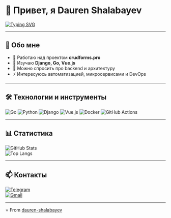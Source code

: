 # 👋 Привет, я Dauren Shalabayev  

[![Typing SVG](https://readme-typing-svg.herokuapp.com?size=22&duration=4000&lines=Fullstack+разработчик;Люблю+Go,+Python+и+Vue.js;Строю+pet-projects+и+сервисы)](https://git.io/typing-svg)

---

## 🚀 Обо мне  
- 🔭 Работаю над проектом **crudforms.pro**  
- 🌱 Изучаю **Django, Go, Vue.js**  
- 💬 Можно спросить про backend и архитектуру  
- ⚡ Интересуюсь автоматизацией, микросервисами и DevOps  

---

## 🛠 Технологии и инструменты  
![Go](https://img.shields.io/badge/Go-00ADD8?style=for-the-badge&logo=go&logoColor=fff)
![Python](https://img.shields.io/badge/Python-3776AB?style=for-the-badge&logo=python&logoColor=fff)
![Django](https://img.shields.io/badge/Django-092E20?style=for-the-badge&logo=django&logoColor=fff)
![Vue.js](https://img.shields.io/badge/Vue.js-4FC08D?style=for-the-badge&logo=vue.js&logoColor=fff)
![Docker](https://img.shields.io/badge/Docker-2496ED?style=for-the-badge&logo=docker&logoColor=fff)
![GitHub Actions](https://img.shields.io/badge/GitHub%20Actions-2088FF?style=for-the-badge&logo=githubactions&logoColor=fff)

---

## 📊 Статистика  
![GitHub Stats](https://github-readme-stats.vercel.app/api?username=dauren-shalabayev&show_icons=true&theme=radical)  
![Top Langs](https://github-readme-stats.vercel.app/api/top-langs/?username=dauren-shalabayev&layout=compact&theme=radical)

---

## 📫 Контакты  
[![Telegram](https://img.shields.io/badge/Telegram-26A5E4?logo=telegram&logoColor=fff)](https://t.me/USERNAME)  
[![Gmail](https://img.shields.io/badge/Email-D14836?logo=gmail&logoColor=fff)](mailto:youremail@gmail.com)

---

⭐️ From [dauren-shalabayev](https://github.com/dauren-shalabayev)
